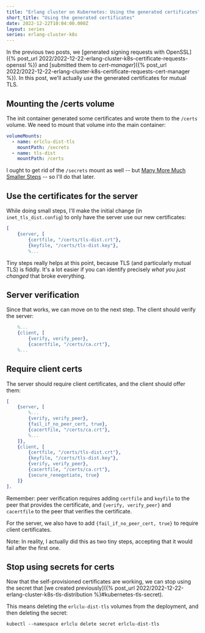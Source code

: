 ```yaml
---
title: "Erlang cluster on Kubernetes: Using the generated certificates"
short_title: "Using the generated certificates"
date: 2022-12-22T10:04:00.000Z
layout: series
series: erlang-cluster-k8s
---
```


In the previous two posts, we [generated signing requests with OpenSSL]({% post_url
2022/2022-12-22-erlang-cluster-k8s-certificate-requests-openssl %}) and [submitted them to _cert-manager_]({% post_url
2022/2022-12-22-erlang-cluster-k8s-certificate-requests-cert-manager %}). In this post, we'll actually _use_ the
generated certificates for mutual TLS.

## Mounting the /certs volume

The init container generated some certificates and wrote them to the `/certs` volume. We need to mount that volume into the main container:

```yaml
volumeMounts:
  - name: erlclu-dist-tls
    mountPath: /secrets
  - name: tls-dist
    mountPath: /certs
```

I ought to get rid of the `/secrets` mount as well -- but [Many More Much Smaller
Steps](https://www.geepawhill.org/2021/09/29/many-more-much-smaller-steps-first-sketch/) -- so I'll do that later.

## Use the certificates for the server

While doing small steps, I'll make the initial change (in `inet_tls_dist.config`) to only have the server use our new
certificates:

```erlang
[
    {server, [
        {certfile, "/certs/tls-dist.crt"},
        {keyfile, "/certs/tls-dist.key"},
        %...
```

Tiny steps really helps at this point, because TLS (and particularly mutual TLS) is fiddly. It's a lot easier if you can
identify precisely _what you just changed_ that broke everything.

## Server verification

Since that works, we can move on to the next step. The client should verify the server:

```erlang
    %...
    {client, [
        {verify, verify_peer},
        {cacertfile, "/certs/ca.crt"},
    %...
```

## Require client certs

The server should require client certificates, and the client should offer them:

```erlang
[
    {server, [
        %...
        {verify, verify_peer},
        {fail_if_no_peer_cert, true},
        {cacertfile, "/certs/ca.crt"},
        %...
    ]},
    {client, [
        {certfile, "/certs/tls-dist.crt"},
        {keyfile, "/certs/tls-dist.key"},
        {verify, verify_peer},
        {cacertfile, "/certs/ca.crt"},
        {secure_renegotiate, true}
    ]}
].
```

Remember: peer verification requires adding `certfile` and `keyfile` to the peer that provides the certificate, and
`{verify, verify_peer}` and `cacertfile` to the peer that verifies the certificate.

For the server, we also have to add `{fail_if_no_peer_cert, true}` to require client certificates.

Note: In reality, I actually did this as two tiny steps, accepting that it would fail after the first one.

## Stop using secrets for certs

Now that the self-provisioned certificates are working, we can stop using the secret that [we created previously]({% post_url 2022/2022-12-22-erlang-cluster-k8s-tls-distribution %}#kubernetes-tls-secret).

This means deleting the `erlclu-dist-tls` volumes from the deployment, and then deleting the secret:

```
kubectl --namespace erlclu delete secret erlclu-dist-tls
```

